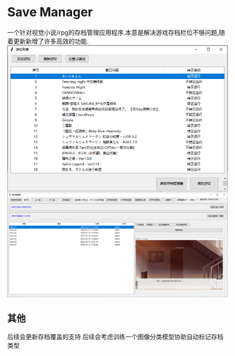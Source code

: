 # Save Manager
一个针对视觉小说/rpg的存档管理应用程序.本意是解决游戏存档栏位不够问题,随着更新新增了许多高效的功能.
![image](2025-02-15_21_47_37_393.png)
![image](2025-02-13_13_32_04_145.png)

## 其他
后续会更新存档覆盖的支持
后续会考虑训练一个图像分类模型协助自动标记存档类型
